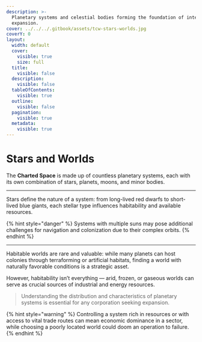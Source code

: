 ```yaml
---
description: >-
  Planetary systems and celestial bodies forming the foundation of interstellar
  expansion.
cover: ../../../.gitbook/assets/tcw-stars-worlds.jpg
coverY: 0
layout:
  width: default
  cover:
    visible: true
    size: full
  title:
    visible: false
  description:
    visible: false
  tableOfContents:
    visible: true
  outline:
    visible: false
  pagination:
    visible: true
  metadata:
    visible: true
---
```


# Stars and Worlds

The **Charted Space** is made up of countless planetary systems, each with its own combination of stars, planets, moons, and minor bodies.

***

Stars define the nature of a system: from long-lived red dwarfs to short-lived blue giants, each stellar type influences habitability and available resources.

{% hint style="danger" %}
Systems with multiple suns may pose additional challenges for navigation and colonization due to their complex orbits.
{% endhint %}

***

Habitable worlds are rare and valuable: while many planets can host colonies through terraforming or artificial habitats, finding a world with naturally favorable conditions is a strategic asset.

However, habitability isn’t everything — arid, frozen, or gaseous worlds can serve as crucial sources of industrial and energy resources.

> Understanding the distribution and characteristics of planetary systems is essential for any corporation seeking expansion.

{% hint style="warning" %}
Controlling a system rich in resources or with access to vital trade routes can mean economic dominance in a sector, while choosing a poorly located world could doom an operation to failure.
{% endhint %}
